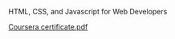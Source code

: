 HTML, CSS, and Javascript for Web Developers 

[Coursera certificate.pdf](https://github.com/KartikTapre/KartikTapre.HTML-CSS-and-Javascript-for-Web-Developers/files/9673576/Coursera.certificate.pdf)
